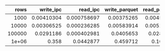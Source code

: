 |       rows |   write_ipc |    read_ipc |   write_parquet |   read_parquet |
|-----------:|------------:|------------:|----------------:|---------------:|
|   1000     |  0.00410304 | 0.000758697 |      0.00375265 |     0.00459351 |
|  10000     |  0.00306525 | 0.000236285 |      0.00583914 |     0.00516681 |
| 100000     |  0.0291186  | 0.000402981 |      0.0405653  |     0.0285318  |
|      1e+06 |  0.358      | 0.0442877   |      0.459712   |     0.102028   |